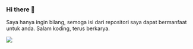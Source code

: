 ### Hi there 👋

Saya hanya ingin bilang, semoga isi dari repositori saya dapat bermanfaat untuk anda.
Salam koding, terus berkarya.

<!--
**wadahkode/wadahkode** is a ✨ _special_ ✨ repository because its `README.md` (this file) appears on your GitHub profile.

Here are some ideas to get you started:

- 🔭 I’m currently working on ...
- 🌱 I’m currently learning ...
- 👯 I’m looking to collaborate on ...
- 🤔 I’m looking for help with ...
- 💬 Ask me about ...
- 📫 How to reach me: ...
- 😄 Pronouns: ...
- ⚡ Fun fact: ...
-->
<p>
    <img align="center" src="https://github-readme-stats.vercel.app/api/top-langs?username=wadahkode&show_icons=true&locale=en&layout=compact "/>
</p>